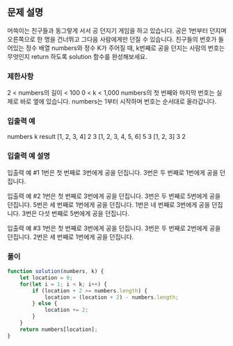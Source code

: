 ## 문제 설명

머쓱이는 친구들과 동그랗게 서서 공 던지기 게임을 하고 있습니다. 공은 1번부터 던지며 오른쪽으로 한 명을 건너뛰고 그다음 사람에게만 던질 수 있습니다. 친구들의 번호가 들어있는 정수 배열 numbers와 정수 K가 주어질 때, k번째로 공을 던지는 사람의 번호는 무엇인지 return 하도록 solution 함수를 완성해보세요.

### 제한사항

2 < numbers의 길이 < 100
0 < k < 1,000
numbers의 첫 번째와 마지막 번호는 실제로 바로 옆에 있습니다.
numbers는 1부터 시작하며 번호는 순서대로 올라갑니다.

### 입출력 예

numbers k result
[1, 2, 3, 4] 2 3
[1, 2, 3, 4, 5, 6] 5 3
[1, 2, 3] 3 2

### 입출력 예 설명

입출력 예 #1
1번은 첫 번째로 3번에게 공을 던집니다.
3번은 두 번째로 1번에게 공을 던집니다.

입출력 예 #2
1번은 첫 번째로 3번에게 공을 던집니다.
3번은 두 번째로 5번에게 공을 던집니다.
5번은 세 번째로 1번에게 공을 던집니다.
1번은 네 번째로 3번에게 공을 던집니다.
3번은 다섯 번째로 5번에게 공을 던집니다.

입출력 예 #3
1번은 첫 번째로 3번에게 공을 던집니다.
3번은 두 번째로 2번에게 공을 던집니다.
2번은 세 번째로 1번에게 공을 던집니다.

### 풀이

```javaScript
function solution(numbers, k) {
    let location = 0;
    for(let i = 1; i < k; i++) {
        if (location + 2 >= numbers.length) {
            location = (location + 2) - numbers.length;
        } else {
            location += 2;
        }
    }
    return numbers[location];
}

```
